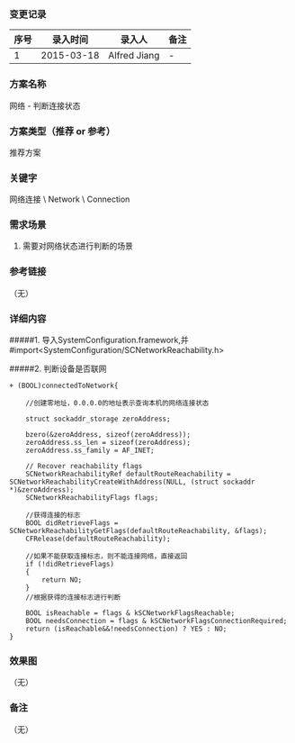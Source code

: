 ### 变更记录
| 序号 | 录入时间 | 录入人 | 备注 |
| -- | -- | -- | -- |
| 1 | 2015-03-18 | Alfred Jiang | - |

### 方案名称
网络 - 判断连接状态

### 方案类型（推荐 or 参考）
推荐方案

### 关键字
网络连接 \ Network \ Connection

### 需求场景
1. 需要对网络状态进行判断的场景

### 参考链接
（无）

### 详细内容

#####1. 导入SystemConfiguration.framework,并#import<SystemConfiguration/SCNetworkReachability.h>

#####2. 判断设备是否联网

    + (BOOL)connectedToNetwork{

        //创建零地址，0.0.0.0的地址表示查询本机的网络连接状态

        struct sockaddr_storage zeroAddress;

        bzero(&zeroAddress, sizeof(zeroAddress));
        zeroAddress.ss_len = sizeof(zeroAddress);
        zeroAddress.ss_family = AF_INET;

        // Recover reachability flags
        SCNetworkReachabilityRef defaultRouteReachability = SCNetworkReachabilityCreateWithAddress(NULL, (struct sockaddr *)&zeroAddress);
        SCNetworkReachabilityFlags flags;

        //获得连接的标志
        BOOL didRetrieveFlags = SCNetworkReachabilityGetFlags(defaultRouteReachability, &flags);
        CFRelease(defaultRouteReachability);

        //如果不能获取连接标志，则不能连接网络，直接返回
        if (!didRetrieveFlags)
        {
            return NO;
        }
        //根据获得的连接标志进行判断

        BOOL isReachable = flags & kSCNetworkFlagsReachable;
        BOOL needsConnection = flags & kSCNetworkFlagsConnectionRequired;
        return (isReachable&&!needsConnection) ? YES : NO;
    }

### 效果图
（无）

### 备注
（无）
